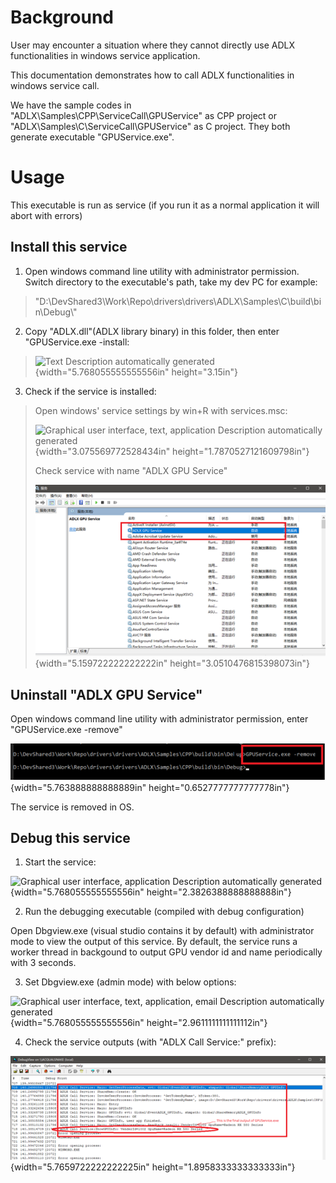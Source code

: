 <!--
# Copyright (c) 2021 - 2023 Advanced Micro Devices, Inc. All rights reserved.
#
#-------------------------------------------------------------------------------------------------
-->
# Background

User may encounter a situation where they cannot directly use ADLX
functionalities in windows service application.

This documentation demonstrates how to call ADLX functionalities in
windows service call.

We have the sample codes in
"ADLX\\Samples\\CPP\\ServiceCall\\GPUService" as CPP project or
"ADLX\\Samples\\C\\ServiceCall\\GPUService" as C project. They both
generate executable "GPUService.exe".

# Usage

This executable is run as service (if you run it as a normal application
it will abort with errors)

## Install this service

1)  Open windows command line utility with administrator permission.
    Switch directory to the executable's path, take my dev PC for
    example:

> "D:\\DevShared3\\Work\\Repo\\drivers\\drivers\\ADLX\\Samples\\C\\build\\bin\\Debug\\"

2)  Copy "ADLX.dll"(ADLX library binary) in this folder, then enter
    "GPUService.exe -install:

> ![Text Description automatically
> generated](media/image1.png){width="5.768055555555556in"
> height="3.15in"}

3)  Check if the service is installed:

> Open windows' service settings by win+R with services.msc:
>
> ![Graphical user interface, text, application Description
> automatically generated](media/image2.png){width="3.075569772528434in"
> height="1.7870527121609798in"}
>
> Check service with name "ADLX GPU Service"
>
> ![](media/image3.png){width="5.159722222222222in"
> height="3.0510476815398073in"}

## Uninstall "ADLX GPU Service"

Open windows command line utility with administrator permission, enter
"GPUService.exe -remove"

![](media/image4.png){width="5.763888888888889in"
height="0.6527777777777778in"}

The service is removed in OS.

## Debug this service

1.  Start the service:

![Graphical user interface, application Description automatically
generated](media/image5.png){width="5.768055555555556in"
height="2.3826388888888888in"}

2.  Run the debugging executable (compiled with debug configuration)

Open Dbgview.exe (visual studio contains it by default) with
administrator mode to view the output of this service. By default, the
service runs a worker thread in backgound to output GPU vendor id and
name periodically with 3 seconds.

3.  Set Dbgview.exe (admin mode) with below options:

![Graphical user interface, text, application, email Description
automatically generated](media/image6.png){width="5.768055555555556in"
height="2.9611111111111112in"}

4.  Check the service outputs (with "ADLX Call Service:" prefix):

![](media/image7.png){width="5.7659722222222225in"
height="1.8958333333333333in"}
